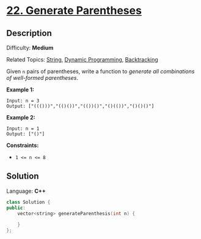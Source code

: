 # [22\. Generate Parentheses](https://leetcode.com/problems/generate-parentheses/)

## Description

Difficulty: **Medium**  

Related Topics: [String](https://leetcode.com/tag/string/), [Dynamic Programming](https://leetcode.com/tag/dynamic-programming/), [Backtracking](https://leetcode.com/tag/backtracking/)


Given `n` pairs of parentheses, write a function to _generate all combinations of well-formed parentheses_.

**Example 1:**

```
Input: n = 3
Output: ["((()))","(()())","(())()","()(())","()()()"]
```

**Example 2:**

```
Input: n = 1
Output: ["()"]
```

**Constraints:**

*   `1 <= n <= 8`


## Solution

Language: **C++**

```c++
class Solution {
public:
    vector<string> generateParenthesis(int n) {
        
    }
};
```